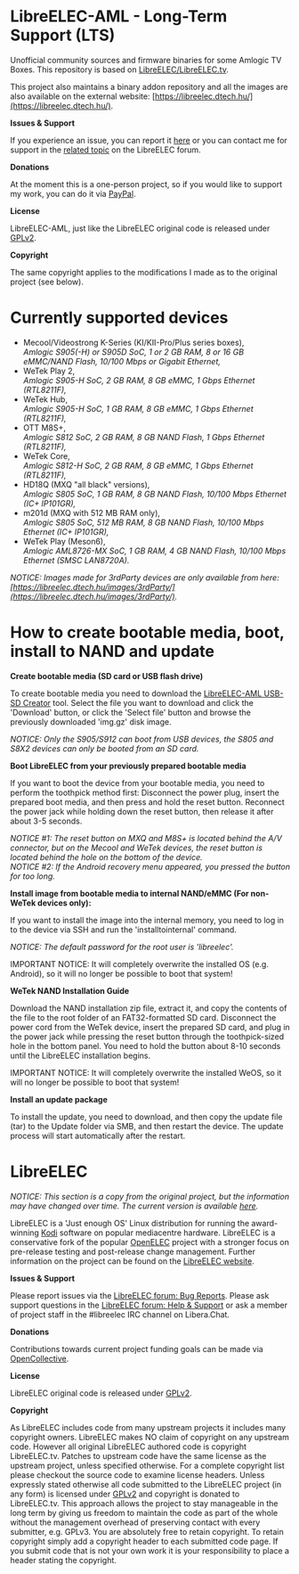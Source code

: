# LibreELEC-AML - Long-Term Support (LTS)

Unofficial community sources and firmware binaries for some Amlogic TV Boxes. This repository is based on [LibreELEC/LibreELEC.tv](https://github.com/LibreELEC/LibreELEC.tv).

This project also maintains a binary addon repository and all the images are also available on the external website: [https://libreelec.dtech.hu/](https://libreelec.dtech.hu/).

**Issues & Support**

If you experience an issue, you can report it [here](https://github.com/dtechsrv/LibreELEC-AML/issues) or you can contact me for support in the [related topic](https://forum.libreelec.tv/thread/23456) on the LibreELEC forum.

**Donations**

At the moment this is a one-person project, so if you would like to support my work, you can do it via [PayPal](https://paypal.me/dtechsrv).

**License**

LibreELEC-AML, just like the LibreELEC original code is released under [GPLv2](https://www.gnu.org/licenses/gpl-2.0.html).

**Copyright**

The same copyright applies to the modifications I made as to the original project (see below).

# Currently supported devices

- Mecool/Videostrong K-Series (KI/KII-Pro/Plus series boxes),<br />
*Amlogic S905(-H) or S905D SoC, 1 or 2 GB RAM, 8 or 16 GB eMMC/NAND Flash, 10/100 Mbps or Gigabit Ethernet,*
- WeTek Play 2,<br />
*Amlogic S905-H SoC, 2 GB RAM, 8 GB eMMC, 1 Gbps Ethernet (RTL8211F),*
- WeTek Hub,<br />
*Amlogic S905-H SoC, 1 GB RAM, 8 GB eMMC, 1 Gbps Ethernet (RTL8211F),*
- OTT M8S+,<br />
*Amlogic S812 SoC, 2 GB RAM, 8 GB NAND Flash, 1 Gbps Ethernet (RTL8211F),*
- WeTek Core,<br />
*Amlogic S812-H SoC, 2 GB RAM, 8 GB eMMC, 1 Gbps Ethernet (RTL8211F),*
- HD18Q (MXQ "all black" versions),<br />
*Amlogic S805 SoC, 1 GB RAM, 8 GB NAND Flash, 10/100 Mbps Ethernet (IC+ IP101GR),*
- m201d (MXQ with 512 MB RAM only),<br />
*Amlogic S805 SoC, 512 MB RAM, 8 GB NAND Flash, 10/100 Mbps Ethernet (IC+ IP101GR),*
- WeTek Play (Meson6),<br />
*Amlogic AML8726-MX SoC, 1 GB RAM, 4 GB NAND Flash, 10/100 Mbps Ethernet (SMSC LAN8720A).*

*NOTICE: Images made for 3rdParty devices are only available from here: [https://libreelec.dtech.hu/images/3rdParty/](https://libreelec.dtech.hu/images/3rdParty/).*

# How to create bootable media, boot, install to NAND and update

**Create bootable media (SD card or USB flash drive)**

To create bootable media you need to download the [LibreELEC-AML USB-SD Creator](https://github.com/dtechsrv/usb-sd-creator/releases) tool. Select the file you want to download and click the 'Download' button, or click the 'Select file' button and browse the previously downloaded 'img.gz' disk image.

*NOTICE: Only the S905/S912 can boot from USB devices, the S805 and S8X2 devices can only be booted from an SD card.*

**Boot LibreELEC from your previously prepared bootable media**

If you want to boot the device from your bootable media, you need to perform the toothpick method first: Disconnect the power plug, insert the prepared boot media, and then press and hold the reset button. Reconnect the power jack while holding down the reset button, then release it after about 3-5 seconds.

*NOTICE #1: The reset button on MXQ and M8S+ is located behind the A/V connector, but on the Mecool and WeTek devices, the reset button is located behind the hole on the bottom of the device.*<br />
*NOTICE #2: If the Android recovery menu appeared, you pressed the button for too long.*

**Install image from bootable media to internal NAND/eMMC (For non-WeTek devices only):**

If you want to install the image into the internal memory, you need to log in to the device via SSH and run the 'installtointernal' command.

*NOTICE: The default password for the root user is 'libreelec'.*

IMPORTANT NOTICE: It will completely overwrite the installed OS (e.g. Android), so it will no longer be possible to boot that system!

**WeTek NAND Installation Guide**

Download the NAND installation zip file, extract it, and copy the contents of the file to the root folder of an FAT32-formatted SD card. Disconnect the power cord from the WeTek device, insert the prepared SD card, and plug in the power jack while pressing the reset button through the toothpick-sized hole in the bottom panel. You need to hold the button about 8-10 seconds until the LibreELEC installation begins.

IMPORTANT NOTICE: It will completely overwrite the installed WeOS, so it will no longer be possible to boot that system!

**Install an update package**

To install the update, you need to download, and then copy the update file (tar)
to the Update folder via SMB, and then restart the device. The update process will
start automatically after the restart.

# LibreELEC

*NOTICE: This section is a copy from the original project, but the information may have changed over time. The current version is available [here](https://github.com/LibreELEC/LibreELEC.tv/blob/master/README.md).*

LibreELEC is a 'Just enough OS' Linux distribution for running the award-winning [Kodi](https://kodi.tv) software on popular mediacentre hardware. LibreELEC is a conservative fork of the popular [OpenELEC](https://github.com/OpenELEC/OpenELEC.tv) project with a stronger focus on pre-release testing and post-release change management. Further information on the project can be found on the [LibreELEC website](https://libreelec.tv).

**Issues & Support**

Please report issues via the [LibreELEC forum: Bug Reports](https://forum.libreelec.tv/forum-35.html). Please ask support questions in the [LibreELEC forum: Help & Support](https://forum.libreelec.tv/forum-3.html) or ask a member of project staff in the #libreelec IRC channel on Libera.Chat.

**Donations**

Contributions towards current project funding goals can be made via [OpenCollective](https://opencollective.com/libreelec/donate).

**License**

LibreELEC original code is released under [GPLv2](https://www.gnu.org/licenses/gpl-2.0.html).

**Copyright**

As LibreELEC includes code from many upstream projects it includes many copyright owners. LibreELEC makes NO claim of copyright on any upstream code. However all original LibreELEC authored code is copyright LibreELEC.tv. Patches to upstream code have the same license as the upstream project, unless specified otherwise. For a complete copyright list please checkout the source code to examine license headers. Unless expressly stated otherwise all code submitted to the LibreELEC project (in any form) is licensed under [GPLv2](https://www.gnu.org/licenses/gpl-2.0.html) and copyright is donated to LibreELEC.tv. This approach allows the project to stay manageable in the long term by giving us freedom to maintain the code as part of the whole without the management overhead of preserving contact with every submitter, e.g. GPLv3. You are absolutely free to retain copyright. To retain copyright simply add a copyright header to each submitted code page. If you submit code that is not your own work it is your responsibility to place a header stating the copyright.
